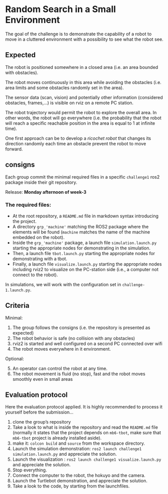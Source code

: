 # Random Search in a Small Environment

The goal of the challenge is to demonstrate the capability of a robot to move in a cluttered environment with a possibility to see what the robot see.

## Expected

The robot is positioned somewhere in a closed area (i.e. an area bounded with obstacles).

The robot moves continuously in this area while avoiding the obstacles (i.e. area limits and some obstacles randomly set in the area).

The sensor data (scan, vision) and potentially other information (considered obstacles, frames,...) is visible on rviz on a remote PC station.

The robot trajectory would permit the robot to explore the overall area. In other words, the robot will go everywhere (i.e. the probability that the robot will reach a specific reachable position in the area is equal to 1 at infinite time).

One first approach can be to develop a *ricochet robot* that changes its direction randomly each time an obstacle prevent the robot to move forward.

## consigns

Each group commit the minimal required files in a specific `challenge1` ros2 package inside their git repository.

Release: **Monday afternoon of week-3**

### The required files:

* At the root repository, a `README.md` file in markdown syntax introducing the project.
* A directory `grp_'machine'` matching the ROS2 package where the elements will be found (`machine` matches the name of the machine embedded on the robot).
* Inside the `grp_'machine'` package, a launch file `simulation.launch.py` starting the appropriate nodes for demonstrating in the simulation.
* Then, a launch file `tbot.launch.py` starting the appropriate nodes for demonstrating with a tbot.
* Finally, a launch file `visualize.launch.py` starting the appropriate nodes including rviz2 to visualize on the PC-station side (i.e., a computer not connect to the robot).

In simulations, we will work with the configuration set in `challenge-1.launch.py`.

## Criteria

Minimal:

1. The group follows the consigns (i.e. the repository is presented as expected)
2. The robot behavior is safe (no collision with any obstacles)
3. rviz2 is started and well configured on a second PC connected over wifi
4. The robot moves everywhere in it environment.

Optional:

5. An operator can control the robot at any time.
6. The robot movement is fluid (no stop), fast and the robot moves smoothly even in small areas

## Evaluation protocol

Here the evaluation protocol applied.
It is highly recommended to process it yourself before the submission...

1. clone the group’s repository
2. Take a look to what is inside the repository and read the `README.md` file (normally it states that the project depends on `mb6-tbot`, make sure that `mb6-tbot` project is already installed aside).
3. make it: `colcon build` and `source` from the workspace directory.
4. Launch the simulation demonstration: `ros2 launch challenge1 simulation.launch.py` and appreciate the solution.
4. Launch the visualization : `ros2 launch challenge1 visualize.launch.py` and appreciate the solution.
5. Stop everything.
6. Connect the computer to the robot, the hokuyo and the camera.
7. Launch the Turtlebot demonstration, and appreciate the solution.
8. Take a look to the code, by starting from the launchfiles.
